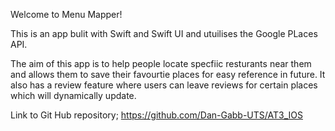 Welcome to Menu Mapper!

This is an app bulit with Swift and Swift UI and utuilises the Google PLaces API.

The aim of this app is to help people locate specfiic resturants near them and allows them to save their favourtie places for easy reference in future. 
It also has a review feature where users can leave reviews for certain places which will dynamically update.

Link to Git Hub repository; 
https://github.com/Dan-Gabb-UTS/AT3_IOS
